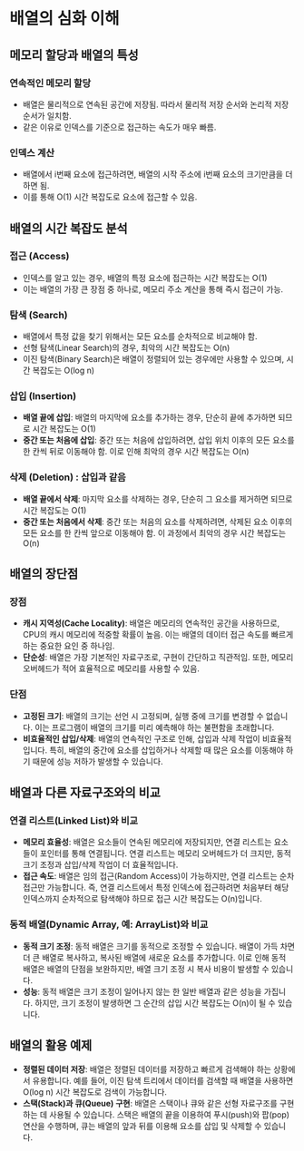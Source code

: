 # 배열의 심화 이해

## 메모리 할당과 배열의 특성

### 연속적인 메모리 할당
- 배열은 물리적으로 연속된 공간에 저장됨. 따라서 물리적 저장 순서와 논리적 저장 순서가 일치함.
- 같은 이유로 인덱스를 기준으로 접근하는 속도가 매우 빠름.

### 인덱스 계산
- 배열에서 i번째 요소에 접근하려면, 배열의 시작 주소에 i번째 요소의 크기만큼을 더하면 됨.
- 이를 통해 O(1) 시간 복잡도로 요소에 접근할 수 있음.

## 배열의 시간 복잡도 분석

### 접근 (Access)
- 인덱스를 알고 있는 경우, 배열의 특정 요소에 접근하는 시간 복잡도는 O(1)
- 이는 배열의 가장 큰 장점 중 하나로, 메모리 주소 계산을 통해 즉시 접근이 가능.

### 탐색 (Search)
- 배열에서 특정 값을 찾기 위해서는 모든 요소를 순차적으로 비교해야 함.
- 선형 탐색(Linear Search)의 경우, 최악의 시간 복잡도는 O(n)
- 이진 탐색(Binary Search)은 배열이 정렬되어 있는 경우에만 사용할 수 있으며, 시간 복잡도는 O(log n)

### 삽입 (Insertion)
- **배열 끝에 삽입**: 배열의 마지막에 요소를 추가하는 경우, 단순히 끝에 추가하면 되므로 시간 복잡도는 O(1)
- **중간 또는 처음에 삽입**: 중간 또는 처음에 삽입하려면, 삽입 위치 이후의 모든 요소를 한 칸씩 뒤로 이동해야 함. 이로 인해 최악의 경우 시간 복잡도는 O(n)

### 삭제 (Deletion) : 삽입과 같음
- **배열 끝에서 삭제**: 마지막 요소를 삭제하는 경우, 단순히 그 요소를 제거하면 되므로 시간 복잡도는 O(1)
- **중간 또는 처음에서 삭제**: 중간 또는 처음의 요소를 삭제하려면, 삭제된 요소 이후의 모든 요소를 한 칸씩 앞으로 이동해야 함. 이 과정에서 최악의 경우 시간 복잡도는 O(n)

## 배열의 장단점

### 장점
- **캐시 지역성(Cache Locality)**: 배열은 메모리의 연속적인 공간을 사용하므로, CPU의 캐시 메모리에 적중할 확률이 높음. 이는 배열의 데이터 접근 속도를 빠르게 하는 중요한 요인 중 하나임.
- **단순성**: 배열은 가장 기본적인 자료구조로, 구현이 간단하고 직관적임. 또한, 메모리 오버헤드가 적어 효율적으로 메모리를 사용할 수 있음.

### 단점
- **고정된 크기**: 배열의 크기는 선언 시 고정되며, 실행 중에 크기를 변경할 수 없습니다. 이는 프로그램이 배열의 크기를 미리 예측해야 하는 불편함을 초래합니다.
- **비효율적인 삽입/삭제**: 배열의 연속적인 구조로 인해, 삽입과 삭제 작업이 비효율적입니다. 특히, 배열의 중간에 요소를 삽입하거나 삭제할 때 많은 요소를 이동해야 하기 때문에 성능 저하가 발생할 수 있습니다.

## 배열과 다른 자료구조와의 비교

### 연결 리스트(Linked List)와 비교
- **메모리 효율성**: 배열은 요소들이 연속된 메모리에 저장되지만, 연결 리스트는 요소들이 포인터를 통해 연결됩니다. 연결 리스트는 메모리 오버헤드가 더 크지만, 동적 크기 조정과 삽입/삭제 작업이 더 효율적입니다.
- **접근 속도**: 배열은 임의 접근(Random Access)이 가능하지만, 연결 리스트는 순차 접근만 가능합니다. 즉, 연결 리스트에서 특정 인덱스에 접근하려면 처음부터 해당 인덱스까지 순차적으로 탐색해야 하므로 접근 시간 복잡도는 O(n)입니다.

### 동적 배열(Dynamic Array, 예: ArrayList)와 비교
- **동적 크기 조정**: 동적 배열은 크기를 동적으로 조정할 수 있습니다. 배열이 가득 차면 더 큰 배열로 복사하고, 복사된 배열에 새로운 요소를 추가합니다. 이로 인해 동적 배열은 배열의 단점을 보완하지만, 배열 크기 조정 시 복사 비용이 발생할 수 있습니다.
- **성능**: 동적 배열은 크기 조정이 일어나지 않는 한 일반 배열과 같은 성능을 가집니다. 하지만, 크기 조정이 발생하면 그 순간의 삽입 시간 복잡도는 O(n)이 될 수 있습니다.

## 배열의 활용 예제

- **정렬된 데이터 저장**: 배열은 정렬된 데이터를 저장하고 빠르게 검색해야 하는 상황에서 유용합니다. 예를 들어, 이진 탐색 트리에서 데이터를 검색할 때 배열을 사용하면 O(log n) 시간 복잡도로 검색이 가능합니다.
- **스택(Stack)과 큐(Queue) 구현**: 배열은 스택이나 큐와 같은 선형 자료구조를 구현하는 데 사용될 수 있습니다. 스택은 배열의 끝을 이용하여 푸시(push)와 팝(pop) 연산을 수행하며, 큐는 배열의 앞과 뒤를 이용해 요소를 삽입 및 삭제할 수 있습니다.
